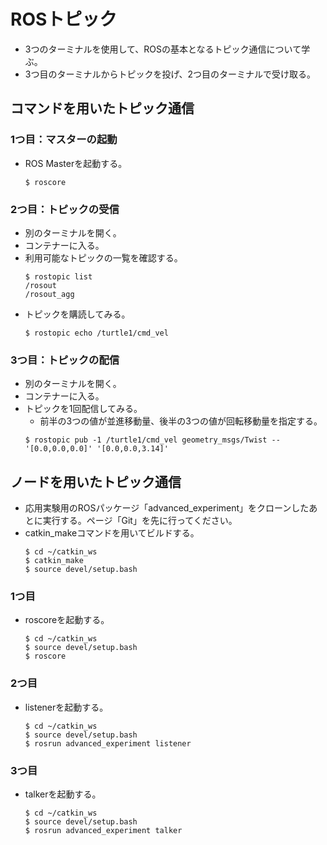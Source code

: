 # ROSトピック
- 3つのターミナルを使用して、ROSの基本となるトピック通信について学ぶ。
- 3つ目のターミナルからトピックを投げ、2つ目のターミナルで受け取る。

## コマンドを用いたトピック通信
### 1つ目：マスターの起動
- ROS Masterを起動する。
  ```
  $ roscore
  ```

### 2つ目：トピックの受信
- 別のターミナルを開く。
- コンテナーに入る。
- 利用可能なトピックの一覧を確認する。
  ```
  $ rostopic list
  /rosout
  /rosout_agg
  ```
- トピックを購読してみる。
  ```
  $ rostopic echo /turtle1/cmd_vel
  ```

### 3つ目：トピックの配信
- 別のターミナルを開く。
- コンテナーに入る。
- トピックを1回配信してみる。
  - 前半の3つの値が並進移動量、後半の3つの値が回転移動量を指定する。
   ```
   $ rostopic pub -1 /turtle1/cmd_vel geometry_msgs/Twist -- '[0.0,0.0,0.0]' '[0.0,0.0,3.14]'
   ```

## ノードを用いたトピック通信
- 応用実験用のROSパッケージ「advanced_experiment」をクローンしたあとに実行する。ページ「Git」を先に行ってください。
- catkin_makeコマンドを用いてビルドする。
  ```
  $ cd ~/catkin_ws
  $ catkin_make
  $ source devel/setup.bash
  ```

### 1つ目
- roscoreを起動する。
  ```
  $ cd ~/catkin_ws
  $ source devel/setup.bash
  $ roscore
  ```

### 2つ目
- listenerを起動する。
  ```
  $ cd ~/catkin_ws
  $ source devel/setup.bash
  $ rosrun advanced_experiment listener 
  ```

### 3つ目
- talkerを起動する。
  ```
  $ cd ~/catkin_ws
  $ source devel/setup.bash
  $ rosrun advanced_experiment talker
  ```
